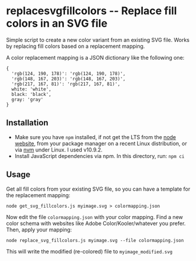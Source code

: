 # replacesvgfillcolors -- Replace fill colors in an SVG file

Simple script to create a new color variant from an existing SVG file. Works by replacing fill colors based on a replacement mapping.

A color replacement mapping is a JSON dictionary like the following one:

```
{
  'rgb(124, 190, 178)': 'rgb(124, 190, 178)',
  'rgb(148, 167, 203)': 'rgb(148, 167, 203)',
  'rgb(217, 167, 81)': 'rgb(217, 167, 81)',
  white: 'white',
  black: 'black',
  gray: 'gray'
}
```


## Installation

* Make sure you have `npm` installed, if not get the LTS from the [node website](https://nodejs.org/), from your package manager on a recent Linux distribution, or via [nvm](https://github.com/nvm-sh/nvm) under Linux. I used v10.9.2.
* Install JavaScript dependencies via npm. In this directory, run: ```npm ci```


## Usage


Get all fill colors from your existing SVG file, so you can have a template for the replacement mapping:

```shell
node get_svg_fillcolors.js myimage.svg > colormapping.json
```

Now edit the file `colormapping.json` with your color mapping. Find a new color schema with websites like Adobe Color/Kooler/whatever you prefer. Then, apply your mapping:

```shell
node replace_svg_fillcolors.js myimage.svg --file colormapping.json
```

This will write the modified (re-colored) file to `myimage_modified.svg`


